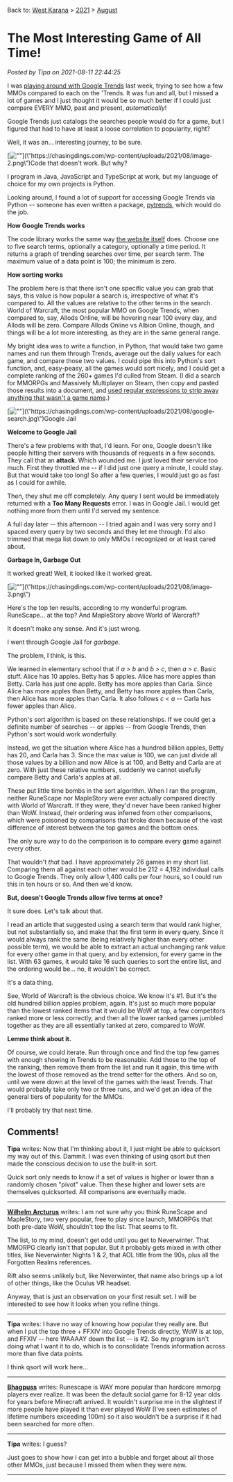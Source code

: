 Back to: [West Karana](/posts/westkarana.md) > [2021](/posts/2021/westkarana.md) > [August](./westkarana.md)
# The Most Interesting Game of All Time!

*Posted by Tipa on 2021-08-11 22:44:25*


I was [playing around with Google Trends](\"https://chasingdings.com/2021/08/07/mmos-on-the-bubble/\") last week, trying to see how a few MMOs compared to each on the 'Trends. It was fun and all, but I missed a lot of games and I just thought it would be so much better if I could just compare EVERY MMO, past and present, *automatically*!



Google Trends just catalogs the searches people would do for a game, but I figured that had to have at least a loose correlation to popularity, right?



Well, it was an... interesting journey, to be sure.





[![\"\"](\"https://chasingdings.com/wp-content/uploads/2021/08/image-2-1024x986.png\")](\"https://chasingdings.com/wp-content/uploads/2021/08/image-2.png\")Code that doesn't work. But why?

I program in Java, JavaScript and TypeScript at work, but my language of choice for my own projects is Python.



Looking around, I found a lot of support for accessing Google Trends via Python -- someone has even written a package, [pytrends](\"https://github.com/GeneralMills/pytrends\"), which would do the job.



**How Google Trends works**



The code library works the same way [the website itself](\"https://trends.google.com/trends/explore?cat=31&geo=US&q=%2Fm%2F07sbkfb,%2Fm%2F05z1_,%2Fm%2F0n50hxv,%2Fm%2F0jgqg,%2Fm%2F03j_q\") does. Choose one to five search terms, optionally a category, optionally a time period. It returns a graph of trending searches over time, per search term. The maximum value of a data point is 100; the minimum is zero.



**How sorting works**



The problem here is that there isn't one specific value you can grab that says, this value is how popular a search is, irrespective of what it's compared to. All the values are relative to the other terms in the search. World of Warcraft, the most popular MMO on Google Trends, when compared to, say, Allods Online, will be hovering near 100 every day, and Allods will be zero. Compare Allods Online vs Albion Online, though, and things will be a lot more interesting, as they are in the same general range.



My bright idea was to write a function, in Python, that would take two game names and run them through Trends, average out the daily values for each game, and compare those two values. I could pipe this into Python's sort function, and, easy-peasy, all the games would sort nicely, and I could get a complete ranking of the 260+ games I'd culled from Steam. (I did a search for MMORPGs and Massively Multiplayer on Steam, then copy and pasted those results into a document, and [used regular expressions to strip away anything that wasn't a game name](\"http://regex.info/blog/2006-09-15/247\").)



[![\"\"](\"https://chasingdings.com/wp-content/uploads/2021/08/google-search.jpg\")](\"https://chasingdings.com/wp-content/uploads/2021/08/google-search.jpg\")Google Jail

**Welcome to Google Jail**



There's a few problems with that, I'd learn. For one, Google doesn't like people hitting their servers with thousands of requests in a few seconds. They call that an **attack**. Which wounded me. I just loved their service too much. First they throttled me -- if I did just one query a minute, I could stay. But that would take too long! So after a few queries, I would just go as fast as I could for awhile.



Then, they shut me off completely. Any query I sent would be immediately returned with a **Too Many Requests** error. I was in Google Jail. I would get nothing more from them until I'd served my sentence.



A full day later -- this afternoon -- I tried again and I was very sorry and I spaced every query by two seconds and they let me through. I'd also trimmed that mega list down to only MMOs I recognized or at least cared about.



**Garbage In, Garbage Out**



It worked great! Well, it looked like it worked great.



[![\"\"](\"https://chasingdings.com/wp-content/uploads/2021/08/image-3-254x300.png\")](\"https://chasingdings.com/wp-content/uploads/2021/08/image-3.png\")

Here's the top ten results, according to my wonderful program. RuneScape... at the top? And MapleStory above World of Warcraft?



It doesn't make any sense. And it's just wrong.



I went through Google Jail for *garbage*.



The problem, I think, is this.



We learned in elementary school that if *a > b* and *b > c*, then *a > c*. Basic stuff. Alice has 10 apples. Betty has 5 apples. Alice has more apples than Betty. Carla has just one apple. Betty has more apples than Carla. Since Alice has more apples than Betty, and Betty has more apples than Carla, then Alice has more apples than Carla. It also follows *c < a* -- Carla has fewer apples than Alice.



Python's sort algorithm is based on these relationships. If we could get a definite number of searches -- or apples -- from Google Trends, then Python's sort would work wonderfully.



Instead, we get the situation where Alice has a hundred billion apples, Betty has 20, and Carla has 3. Since the max value is 100, we can just divide all those values by a billion and now Alice is at 100, and Betty and Carla are at zero. With just these relative numbers, suddenly we cannot usefully compare Betty and Carla's apples at all.



These put little time bombs in the sort algorithm. When I ran the program, neither RuneScape nor MapleStory were ever actually compared directly with World of Warcraft. If they were, they'd never have been ranked higher than WoW. Instead, their ordering was inferred from other comparisons, which were poisoned by comparisons that broke down because of the vast difference of interest between the top games and the bottom ones.



The only sure way to do the comparison is to compare every game against every other.



That wouldn't *that* bad. I have approximately 26 games in my short list. Comparing them all against each other would be 212 = 4,192 individual calls to Google Trends. They only allow 1,400 calls per four hours, so I could run this in ten hours or so. And then we'd know.



**But, doesn't Google Trends allow five terms at once?**



It sure does. Let's talk about that.



I read an article that suggested using a search term that would rank higher, but not substantially so, and make that the first term in every query. Since it would always rank the same (being relatively higher than every other possible term), we would be able to extract an actual unchanging rank value for every other game in that query, and by extension, for every game in the list. With 63 games, it would take 16 such queries to sort the entire list, and the ordering would be... no, it wouldn't be correct.



It's a data thing.



See, World of Warcraft is the obvious choice. We know it's #1. But it's the old hundred billion apples problem, again. It's just so much more popular than the lowest ranked items that it would be WoW at top, a few competitors ranked more or less correctly, and then all the lower ranked games jumbled together as they are all essentially tanked at zero, compared to WoW.



**Lemme think about it.**



Of course, we could iterate. Run through once and find the top few games with enough showing in Trends to be reasonable. Add those to the top of the ranking, then remove them from the list and run it again, this time with the lowest of those removed as the trend setter for the others. And so on, until we were down at the level of the games with the least Trends. That would probably take only two or three runs, and we'd get an idea of the general tiers of popularity for the MMOs.



I'll probably try that next time.





## Comments!

**Tipa** writes: Now that I'm thinking about it, I just might be able to quicksort my way out of this. Dammit. I was even thinking of using qsort but then made the conscious decision to use the built-in sort.

Quick sort only needs to know if a set of values is higher or lower than a randomly chosen \"pivot\" value. Then these higher and lower sets are themselves quicksorted. All comparisons are eventually made.

---

**[Wilhelm Arcturus](https://tagn.wordpress.com/)** writes: I am not sure why you think RuneScape and MapleStory, two very popular, free to play since launch, MMORPGs that both pre-date WoW, shouldn't top the list. That seems to fit.

The list, to my mind, doesn't get odd until you get to Neverwinter. That MMORPG clearly isn't that popular. But it probably gets mixed in with other titles, like Neverwinter Nights 1 & 2, that AOL title from the 90s, plus all the Forgotten Realms references. 

Rift also seems unlikely but, like Neverwinter, that name also brings up a lot of other things, like the Oculus VR headset.

Anyway, that is just an observation on your first result set. I will be interested to see how it looks when you refine things.

---

**Tipa** writes: I have no way of knowing how popular they really are. But when I put the top three + FFXIV into Google Trends directly, WoW is at top, and FFXIV -- here WAAAAY down the list -- is #2. So my program isn't doing what I want it to do, which is to consolidate Trends information across more than five data points.

I think qsort will work here...

---

**[Bhagpuss](http://bhagpuss.blogspot.com)** writes: Runescape is WAY more popular than hardcore mmorpg players ever realize. It was been the default social game for 8-12 year olds for years before Minecraft arrived. It wouldn't surprise me in the slightest if more people have played it than ever played WoW (I've seen estimates of lifetime numbers exceeding 100m) so it also wouldn't be a surprise if it had been searched for more often.

---

**Tipa** writes: I guess?

Just goes to show how I can get into a bubble and forget about all those other MMOs, just because I missed them when they were new.

---

